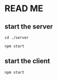 # READ ME

## start the server

```
cd ./server
```

```
npm start
```

## start the client
```
npm start
```
